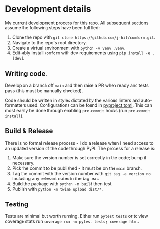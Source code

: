 # Development details

My current development process for this repo. All subsequent sections assume the
following steps have been fulfilled:

1. Clone the repo with `git clone https://github.com/j-hil/comform.git`.
2. Navigate to the repo's root directory.
3. Create a virtual environment with `python -v venv .venv`.
4. Edit-ably install `comform` with dev requirements using `pip install -e .[dev]`.

## Writing code.

Develop on a branch off `main` and then raise a PR when ready and tests pass (this must
be manually checked).

Code should be written in styles dictated by the various linters and auto-formatters
used. Configurations can be found in [pyproject.toml](../pyproject.toml). This can most
easily be done through enabling `pre-commit` hooks (run `pre-commit install`).

## Build & Release

There is no formal release process - I do a release when I need access to an updated
version of the code through PyPI. The process for a release is:

1. Make sure the version number is set correctly in the code; bump if necessary.
2. Pick the commit to be published - it must be on the `main` branch.
3. Tag the commit with the version number with `git tag -a version_no` including any
   relevant notes in the tag text.
4. Build the package with `python -m build` then test
5. Publish with `python -m twine upload dist/*`.

## Testing

Tests are minimal but worth running. Either run `pytest tests` or to view coverage stats
run `coverage run -m pytest tests; coverage html`.

